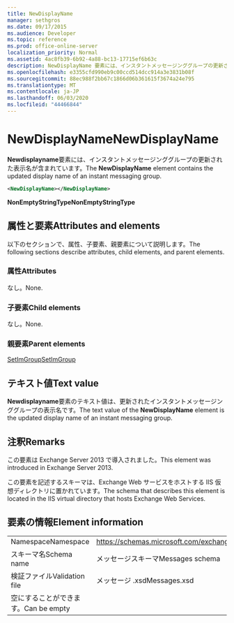 ```yaml
---
title: NewDisplayName
manager: sethgros
ms.date: 09/17/2015
ms.audience: Developer
ms.topic: reference
ms.prod: office-online-server
localization_priority: Normal
ms.assetid: 4ac8fb39-6b92-4a88-bc13-17715ef6b63c
description: NewDisplayName 要素には、インスタントメッセージンググループの更新された表示名が含まれています。
ms.openlocfilehash: e3355cfd990eb9c00ccd514dcc914a3e3831b08f
ms.sourcegitcommit: 88ec988f2bb67c1866d06b361615f3674a24e795
ms.translationtype: MT
ms.contentlocale: ja-JP
ms.lasthandoff: 06/03/2020
ms.locfileid: "44466844"
---
```

# <a name="newdisplayname"></a><span data-ttu-id="2f870-103">NewDisplayName</span><span class="sxs-lookup"><span data-stu-id="2f870-103">NewDisplayName</span></span>

<span data-ttu-id="2f870-104">**Newdisplayname**要素には、インスタントメッセージンググループの更新された表示名が含まれています。</span><span class="sxs-lookup"><span data-stu-id="2f870-104">The **NewDisplayName** element contains the updated display name of an instant messaging group.</span></span> 
  
```XML
<NewDisplayName></NewDisplayName>
```

 <span data-ttu-id="2f870-105">**NonEmptyStringType**</span><span class="sxs-lookup"><span data-stu-id="2f870-105">**NonEmptyStringType**</span></span>
## <a name="attributes-and-elements"></a><span data-ttu-id="2f870-106">属性と要素</span><span class="sxs-lookup"><span data-stu-id="2f870-106">Attributes and elements</span></span>

<span data-ttu-id="2f870-107">以下のセクションで、属性、子要素、親要素について説明します。</span><span class="sxs-lookup"><span data-stu-id="2f870-107">The following sections describe attributes, child elements, and parent elements.</span></span>
  
### <a name="attributes"></a><span data-ttu-id="2f870-108">属性</span><span class="sxs-lookup"><span data-stu-id="2f870-108">Attributes</span></span>

<span data-ttu-id="2f870-109">なし。</span><span class="sxs-lookup"><span data-stu-id="2f870-109">None.</span></span>
  
### <a name="child-elements"></a><span data-ttu-id="2f870-110">子要素</span><span class="sxs-lookup"><span data-stu-id="2f870-110">Child elements</span></span>

<span data-ttu-id="2f870-111">なし。</span><span class="sxs-lookup"><span data-stu-id="2f870-111">None.</span></span>
  
### <a name="parent-elements"></a><span data-ttu-id="2f870-112">親要素</span><span class="sxs-lookup"><span data-stu-id="2f870-112">Parent elements</span></span>

[<span data-ttu-id="2f870-113">SetImGroup</span><span class="sxs-lookup"><span data-stu-id="2f870-113">SetImGroup</span></span>](setimgroup.md)
  
## <a name="text-value"></a><span data-ttu-id="2f870-114">テキスト値</span><span class="sxs-lookup"><span data-stu-id="2f870-114">Text value</span></span>

<span data-ttu-id="2f870-115">**Newdisplayname**要素のテキスト値は、更新されたインスタントメッセージンググループの表示名です。</span><span class="sxs-lookup"><span data-stu-id="2f870-115">The text value of the **NewDisplayName** element is the updated display name of an instant messaging group.</span></span> 
  
## <a name="remarks"></a><span data-ttu-id="2f870-116">注釈</span><span class="sxs-lookup"><span data-stu-id="2f870-116">Remarks</span></span>

<span data-ttu-id="2f870-117">この要素は Exchange Server 2013 で導入されました。</span><span class="sxs-lookup"><span data-stu-id="2f870-117">This element was introduced in Exchange Server 2013.</span></span>
  
<span data-ttu-id="2f870-118">この要素を記述するスキーマは、Exchange Web サービスをホストする IIS 仮想ディレクトリに置かれています。</span><span class="sxs-lookup"><span data-stu-id="2f870-118">The schema that describes this element is located in the IIS virtual directory that hosts Exchange Web Services.</span></span>
  
## <a name="element-information"></a><span data-ttu-id="2f870-119">要素の情報</span><span class="sxs-lookup"><span data-stu-id="2f870-119">Element information</span></span>

|||
|:-----|:-----|
|<span data-ttu-id="2f870-120">Namespace</span><span class="sxs-lookup"><span data-stu-id="2f870-120">Namespace</span></span>  <br/> |https://schemas.microsoft.com/exchange/services/2006/messages  <br/> |
|<span data-ttu-id="2f870-121">スキーマ名</span><span class="sxs-lookup"><span data-stu-id="2f870-121">Schema name</span></span>  <br/> |<span data-ttu-id="2f870-122">メッセージスキーマ</span><span class="sxs-lookup"><span data-stu-id="2f870-122">Messages schema</span></span>  <br/> |
|<span data-ttu-id="2f870-123">検証ファイル</span><span class="sxs-lookup"><span data-stu-id="2f870-123">Validation file</span></span>  <br/> |<span data-ttu-id="2f870-124">メッセージ .xsd</span><span class="sxs-lookup"><span data-stu-id="2f870-124">Messages.xsd</span></span>  <br/> |
|<span data-ttu-id="2f870-125">空にすることができます。</span><span class="sxs-lookup"><span data-stu-id="2f870-125">Can be empty</span></span>  <br/> ||
   

